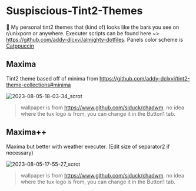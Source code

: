 # Suspiscious-Tint2-Themes
🍫 My personal tint2 themes that (kind of) looks like the bars you see on r/unixporn or anywhere.
Executer scripts can be found here ~> https://github.com/addy-dlcxvi/almighty-dotfiles.
Panels color scheme is [Catppuccin](https://www.catppuccin.com)

## Maxima
Tint2 theme based off of minima from https://github.com/addy-dclxvi/tint2-theme-collections#minima

![2023-08-05-18-03-34_scrot](https://github.com/FanMclaine/Suspiscious-Tint2-Themes/assets/66262586/80471405-a8ba-4d6e-8fb9-d45f72131c47)
> wallpaper is from https://www.github.com/siduck/chadwm. no idea where the tux logo is from, you can change it in the Button1 tab. 

## Maxima++
Maxima but better with weather executer. (Edit size of separator2 if necessary)

![2023-08-05-17-55-27_scrot](https://github.com/FanMclaine/Suspiscious-Tint2-Themes/assets/66262586/e3eea650-ac47-4a2a-8f01-3e01aaf9a907)
> wallpaper is from https://www.github.com/siduck/chadwm. no idea where the tux logo is from, you can change it in the Button1 tab. 
